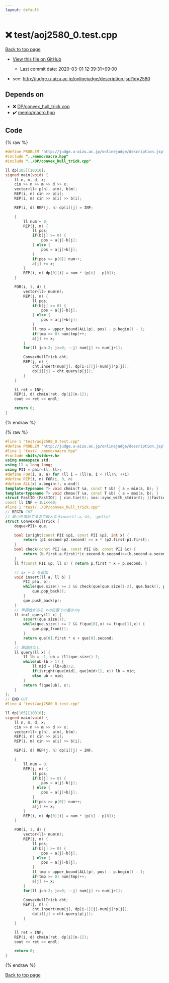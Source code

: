 ```yaml
---
layout: default
---
```


<!-- mathjax config similar to math.stackexchange -->
<script type="text/javascript" async
  src="https://cdnjs.cloudflare.com/ajax/libs/mathjax/2.7.5/MathJax.js?config=TeX-MML-AM_CHTML">
</script>
<script type="text/x-mathjax-config">
  MathJax.Hub.Config({
    TeX: { equationNumbers: { autoNumber: "AMS" }},
    tex2jax: {
      inlineMath: [ ['$','$'] ],
      processEscapes: true
    },
    "HTML-CSS": { matchFontHeight: false },
    displayAlign: "left",
    displayIndent: "2em"
  });
</script>

<script type="text/javascript" src="https://cdnjs.cloudflare.com/ajax/libs/jquery/3.4.1/jquery.min.js"></script>
<script src="https://cdn.jsdelivr.net/npm/jquery-balloon-js@1.1.2/jquery.balloon.min.js" integrity="sha256-ZEYs9VrgAeNuPvs15E39OsyOJaIkXEEt10fzxJ20+2I=" crossorigin="anonymous"></script>
<script type="text/javascript" src="../../assets/js/copy-button.js"></script>
<link rel="stylesheet" href="../../assets/css/copy-button.css" />


# :x: test/aoj2580_0.test.cpp

<a href="../../index.html">Back to top page</a>

* <a href="{{ site.github.repository_url }}/blob/master/test/aoj2580_0.test.cpp">View this file on GitHub</a>
    - Last commit date: 2020-03-01 12:39:31+09:00


* see: <a href="http://judge.u-aizu.ac.jp/onlinejudge/description.jsp?id=2580">http://judge.u-aizu.ac.jp/onlinejudge/description.jsp?id=2580</a>


## Depends on

* :x: <a href="../../library/DP/convex_hull_trick.cpp.html">DP/convex_hull_trick.cpp</a>
* :heavy_check_mark: <a href="../../library/memo/macro.hpp.html">memo/macro.hpp</a>


## Code

<a id="unbundled"></a>
{% raw %}
```cpp
#define PROBLEM "http://judge.u-aizu.ac.jp/onlinejudge/description.jsp?id=2580"
#include "../memo/macro.hpp"
#include "../DP/convex_hull_trick.cpp"

ll dp[105][10010];
signed main(void) {
    ll n, m, d, x;
    cin >> n >> m >> d >> x;
    vector<ll> p(n), a(m), b(m);
    REP(i, n) cin >> p[i];
    REP(i, m) cin >> a[i] >> b[i];

    REP(i, d) REP(j, n) dp[i][j] = INF;

    {
        ll num = 0;
        REP(j, m) {
            ll pos;
            if(b[j] >= 0) {
                pos = a[j]-b[j];
            } else {
                pos = a[j]+b[j];
            }
            if(pos >= p[0]) num++;
            a[j] += x;
        }
        REP(i, n) dp[0][i] = num * (p[i] - p[0]);
    }

    FOR(i, 1, d) {
        vector<ll> num(n);
        REP(j, m) {
            ll pos;
            if(b[j] >= 0) {
                pos = a[j]-b[j];
            } else {
                pos = a[j]+b[j];
            }
            ll tmp = upper_bound(ALL(p), pos) - p.begin() - 1;
            if(tmp >= 0) num[tmp]++;
            a[j] += x;
        }
        for(ll j=n-2; j>=0; --j) num[j] += num[j+1];

        ConvexHullTrick cht;
        REP(j, n) {
            cht.insert(num[j], dp[i-1][j]-num[j]*p[j]);
            dp[i][j] = cht.query(p[j]);
        }
    }

    ll ret = INF;
    REP(i, d) chmin(ret, dp[i][n-1]);
    cout << ret << endl;

    return 0;
}
```
{% endraw %}

<a id="bundled"></a>
{% raw %}
```cpp
#line 1 "test/aoj2580_0.test.cpp"
#define PROBLEM "http://judge.u-aizu.ac.jp/onlinejudge/description.jsp?id=2580"
#line 1 "test/../memo/macro.hpp"
#include <bits/stdc++.h>
using namespace std;
using ll = long long;
using PII = pair<ll, ll>;
#define FOR(i, a, n) for (ll i = (ll)a; i < (ll)n; ++i)
#define REP(i, n) FOR(i, 0, n)
#define ALL(x) x.begin(), x.end()
template<typename T> void chmin(T &a, const T &b) { a = min(a, b); }
template<typename T> void chmax(T &a, const T &b) { a = max(a, b); }
struct FastIO {FastIO() { cin.tie(0); ios::sync_with_stdio(0); }}fastiofastio;
const ll INF = 1LL<<60;
#line 1 "test/../DP/convex_hull_trick.cpp"
// BEGIN CUT
// 最小を求めてるので最大ならinsert(-a,-b), -get(x)
struct ConvexHullTrick {
    deque<PII> que;

    bool isright(const PII &p1, const PII &p2, int x) {
        return (p1.second-p2.second) >= x * (p2.first-p1.first);
    }
    bool check(const PII &a, const PII &b, const PII &c) {
        return (b.first-a.first)*(c.second-b.second)>=(b.second-a.second)*(c.first-b.first);
    }
    ll f(const PII &p, ll x) { return p.first * x + p.second; }

    // ax + b を追加
    void insert(ll a, ll b) {
        PII p(a, b);
        while(que.size() >= 2 && check(que[que.size()-2], que.back(), p)) {
            que.pop_back();
        }
        que.push_back(p);
    }
    // 単調性がある xの位置での最小のy
    ll incl_query(ll x) {
        assert(que.size());
        while(que.size() >= 2 && f(que[0],x) >= f(que[1],x)) {
            que.pop_front();
        }
        return que[0].first * x + que[0].second;
    }
    // 単調性なし
    ll query(ll x) {
        ll lb = -1, ub = (ll)que.size()-1;
        while(ub-lb > 1) {
            ll mid = (lb+ub)/2;
            if(isright(que[mid], que[mid+1], x)) lb = mid;
            else ub = mid;
        }
        return f(que[ub], x);
    }
};
// END CUT
#line 4 "test/aoj2580_0.test.cpp"

ll dp[105][10010];
signed main(void) {
    ll n, m, d, x;
    cin >> n >> m >> d >> x;
    vector<ll> p(n), a(m), b(m);
    REP(i, n) cin >> p[i];
    REP(i, m) cin >> a[i] >> b[i];

    REP(i, d) REP(j, n) dp[i][j] = INF;

    {
        ll num = 0;
        REP(j, m) {
            ll pos;
            if(b[j] >= 0) {
                pos = a[j]-b[j];
            } else {
                pos = a[j]+b[j];
            }
            if(pos >= p[0]) num++;
            a[j] += x;
        }
        REP(i, n) dp[0][i] = num * (p[i] - p[0]);
    }

    FOR(i, 1, d) {
        vector<ll> num(n);
        REP(j, m) {
            ll pos;
            if(b[j] >= 0) {
                pos = a[j]-b[j];
            } else {
                pos = a[j]+b[j];
            }
            ll tmp = upper_bound(ALL(p), pos) - p.begin() - 1;
            if(tmp >= 0) num[tmp]++;
            a[j] += x;
        }
        for(ll j=n-2; j>=0; --j) num[j] += num[j+1];

        ConvexHullTrick cht;
        REP(j, n) {
            cht.insert(num[j], dp[i-1][j]-num[j]*p[j]);
            dp[i][j] = cht.query(p[j]);
        }
    }

    ll ret = INF;
    REP(i, d) chmin(ret, dp[i][n-1]);
    cout << ret << endl;

    return 0;
}

```
{% endraw %}

<a href="../../index.html">Back to top page</a>

